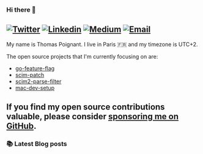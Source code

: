 ### Hi there 👋
[![Twitter](https://img.shields.io/twitter/follow/thomaspoignant?label=Twitter&style=social)](https://twitter.com/thomaspoignant)
[![Linkedin](https://img.shields.io/badge/LinkedIn--_.svg?style=social&logo=linkedin)](https://www.linkedin.com/in/poignantthomas/)
[![Medium](https://img.shields.io/badge/medium--_.svg?style=social&logo=medium)](https://thomaspoignant.medium.com/)
[![Email](https://img.shields.io/badge/email--_.svg?logo=Gmail&style=social)](mailto:thomas.poignant@gmail.com)
-----------

My name is Thomas Poignant. I live in Paris 🇫🇷 and my timezone is UTC+2.

The open source projects that I'm currently focusing on are:
- [go-feature-flag](https://github.com/thomaspoignant/go-feature-flag)
- [scim-patch](https://github.com/thomaspoignant/scim-patch)
- [scim2-parse-filter](https://github.com/thomaspoignant/scim2-parse-filter)
- [mac-dev-setup](https://github.com/thomaspoignant/mac-dev-setup)

If you find my open source contributions valuable, please consider [sponsoring me on GitHub](https://github.com/sponsors/thomaspoignant/).
-----------

### 📚 Latest Blog posts
<!-- BLOG-POST-LIST:START -->
<!-- BLOG-POST-LIST:END -->
